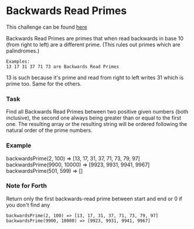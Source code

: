# Backwards Read Primes

This challenge can be found [here](https://www.codewars.com/kata/5539fecef69c483c5a000015)

Backwards Read Primes are primes that when read backwards in base 10 (from right to left) are a different prime. (This rules out primes which are palindromes.)
```
Examples:
13 17 31 37 71 73 are Backwards Read Primes
```
13 is such because it's prime and read from right to left writes 31 which is prime too. Same for the others.

### Task
Find all Backwards Read Primes between two positive given numbers (both inclusive), the second one always being greater than or equal to the first one. The resulting array or the resulting string will be ordered following the natural order of the prime numbers.

### Example
backwardsPrime(2, 100) => [13, 17, 31, 37, 71, 73, 79, 97] backwardsPrime(9900, 10000) => [9923, 9931, 9941, 9967] backwardsPrime(501, 599) => []

### Note for Forth
Return only the first backwards-read prime between start and end or 0 if you don't find any
```
backwardsPrime(2, 100) => [13, 17, 31, 37, 71, 73, 79, 97] 
backwardsPrime(9900, 10000) => [9923, 9931, 9941, 9967]
```